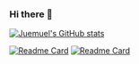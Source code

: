 ### Hi there 👋

[![Juemuel's GitHub stats](https://github-readme-stats.vercel.app/api?username=juemuel&count_private=true&hide=contribs,prs)](https://github.com/juemuel/juemuel)
<!--
- hide=contribs,prs，等可以隐藏某些统计数
- count_private=true，可以统计私人提交数
-->


[![Readme Card](https://github-readme-stats.vercel.app/api/pin/?username=juemuel&show_owner=true&repo=juemuel)](https://github.com/juemuel/juemuel)
[![Readme Card](https://github-readme-stats.vercel.app/api/pin/?username=juemuel&show_owner=true&repo=Kob-of-Game)](https://github.com/juemuel/Kob-of-Game)
<!--
- show_owner=true,同时展示git仓库的所有者
-->



<!--
**juemuel/juemuel** is a ✨ _special_ ✨ repository because its `README.md` (this file) appears on your GitHub profile.

Here are some ideas to get you started:

- 🔭 I’m currently working on ...
- 🌱 I’m currently learning ...
- 👯 I’m looking to collaborate on ...
- 🤔 I’m looking for help with ...
- 💬 Ask me about ...
- 📫 How to reach me: ...
- 😄 Pronouns: ...
- ⚡ Fun fact: ...
-->

